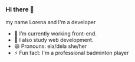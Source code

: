 ### Hi there 👋

my name Lorena and I'm a developer

- 🔭 I’m currently working front-end.
- 🌱 I also study web development.
- 😄 Pronouns: ela/dela she/her 
- ⚡ Fun fact: I'm a professional badminton player
